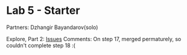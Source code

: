 # Lab 5 - Starter
Partners: Dzhangir Bayandarov(solo)

Explore, Part 2:
[Issues](https://github.com/Dzhango/github-actions-for-ci/issues/4)
Comments: On step 17, merged permaturely, so couldn't complete step 18 :(